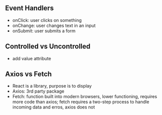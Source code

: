 ## Event Handlers

- onClick: user clicks on something
- onChange: user changes text in an input
- onSubmit: user submits a form

## Controlled vs Uncontrolled
- add value attribute

## Axios vs Fetch
- React is a library, purpose is to display
- Axios: 3rd party package
- Fetch: function built into modern browsers, lower functioning, requires more code than axios; fetch requires a two-step process to handle incoming data and erros, axios does not